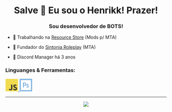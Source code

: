 <h1 align="center">Salve 🤙 Eu sou o Henrikk! Prazer!</h1>
<h3 align="center">Sou desenvolvedor de BOTS!</h3>

- 🔭 Trabalhando na [Resource Store](https://discord.gg/S5EX5wwAcH) (Mods p/ MTA) 

- 🎃 Fundador do [Sintonia Roleplay](https://discord.gg/QXFTenxN29) (MTA)

- 🛒 Discord Manager há 3 anos


<h3 align="left">Linguanges & Ferramentas:</h3>
<p align="left"> <a href="https://developer.mozilla.org/en-US/docs/Web/JavaScript" target="_blank"> <img src="https://raw.githubusercontent.com/devicons/devicon/master/icons/javascript/javascript-original.svg" alt="javascript" width="40" height="40"/> </a> <a href="https://www.photoshop.com/en" target="_blank"> <img src="https://raw.githubusercontent.com/devicons/devicon/master/icons/photoshop/photoshop-line.svg" alt="photoshop" width="40" height="40"/> </a> </p>

---

<p align="center" >   
  <img src="https://profile-counter.glitch.me/kkhenri/count.svg" />  
</p>
